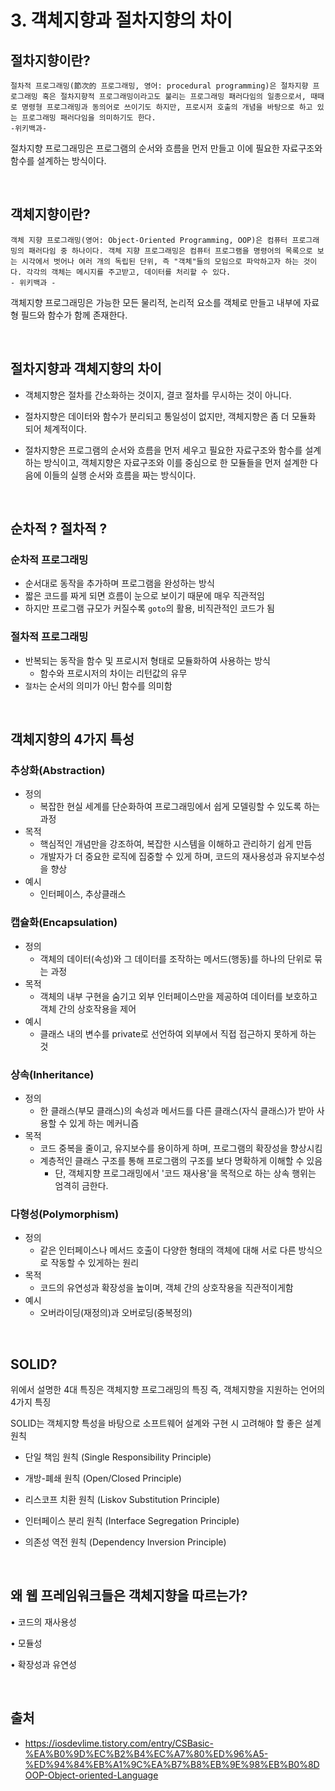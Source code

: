 
# 3. 객체지향과 절차지향의 차이

## 절차지향이란?
```
절차적 프로그래밍(節次的 프로그래밍, 영어: procedural programming)은 절차지향 프로그래밍 혹은 절차지향적 프로그래밍이라고도 불리는 프로그래밍 패러다임의 일종으로서, 때때로 명령형 프로그래밍과 동의어로 쓰이기도 하지만, 프로시저 호출의 개념을 바탕으로 하고 있는 프로그래밍 패러다임을 의미하기도 한다.
-위키백과-
```

절차지향 프로그래밍은 프로그램의 순서와 흐름을 먼저 만들고 이에 필요한 자료구조와 함수를 설계하는 방식이다.

<br>

## 객체지향이란?

```
객체 지향 프로그래밍(영어: Object-Oriented Programming, OOP)은 컴퓨터 프로그래밍의 패러다임 중 하나이다. 객체 지향 프로그래밍은 컴퓨터 프로그램을 명령어의 목록으로 보는 시각에서 벗어나 여러 개의 독립된 단위, 즉 "객체"들의 모임으로 파악하고자 하는 것이다. 각각의 객체는 메시지를 주고받고, 데이터를 처리할 수 있다.
- 위키백과 -
```

객체지향 프로그래밍은 가능한 모든 물리적, 논리적 요소를 객체로 만들고 내부에 자료형 필드와 함수가 함께 존재한다. 

<br>

## 절차지향과 객체지향의 차이

- 객체지향은 절차를 간소화하는 것이지, 결코 절차를 무시하는 것이 아니다.

- 절차지향은 데이터와 함수가 분리되고 통일성이 없지만, 객체지향은 좀 더 모듈화 되어 체계적이다.

- 절차지향은 프로그램의 순서와 흐름을 먼저 세우고 필요한 자료구조와 함수를 설계하는 방식이고, 객체지향은 자료구조와 이를 중심으로 한 모듈들을 먼저 설계한 다음에 이들의 실행 순서와 흐름을 짜는 방식이다.
<br>

## 순차적 ? 절차적 ?

### 순차적 프로그래밍
-  순서대로 동작을 추가하며 프로그램을 완성하는 방식
-  짧은 코드를 짜게 되면 흐름이 눈으로 보이기 때문에 매우 직관적임
- 하지만 프로그램 규모가 커질수록 `goto`의 활용, 비직관적인 코드가 됨

### 절차적 프로그래밍
- 반복되는 동작을 함수 및 프로시저 형태로 모듈화하여 사용하는 방식
    - 함수와 프로시저의 차이는 리턴값의 유무
- `절차`는 순서의 의미가 아닌 함수를 의미함

<br>



## 객체지향의 4가지 특성


### 추상화(Abstraction)

- 정의
    - 복잡한 현실 세계를 단순화하여 프로그래밍에서 쉽게 모델링할 수 있도록 하는 과정
- 목적
    - 핵심적인 개념만을 강조하여, 복잡한 시스템을 이해하고 관리하기 쉽게 만듬
    - 개발자가 더 중요한 로직에 집중할 수 있게 하며, 코드의 재사용성과 유지보수성을 향상
- 예시
    - 인터페이스, 추상클래스

### 캡슐화(Encapsulation)
- 정의
    - 객체의 데이터(속성)와 그 데이터를 조작하는 메서드(행동)를 하나의 단위로 묶는 과정
- 목적
    - 객체의 내부 구현을 숨기고 외부 인터페이스만을 제공하여 데이터를 보호하고 객체 간의 상호작용을 제어
- 예시
    -  클래스 내의 변수를 private로 선언하여 외부에서 직접 접근하지 못하게 하는 것

### 상속(Inheritance)
- 정의 
    - 한 클래스(부모 클래스)의 속성과 메서드를 다른 클래스(자식 클래스)가 받아 사용할 수 있게 하는 메커니즘
- 목적
    - 코드 중복을 줄이고, 유지보수를 용이하게 하며, 프로그램의 확장성을 향상시킴
    - 계층적인 클래스 구조를 통해 프로그램의 구조를 보다 명확하게 이해할 수 있음
        - 단, 객체지향 프로그래밍에서 '코드 재사용'을 목적으로 하는 상속 행위는 엄격히 금한다.


### 다형성(Polymorphism)
- 정의
    - 같은 인터페이스나 메서드 호출이 다양한 형태의 객체에 대해 서로 다른 방식으로 작동할 수 있게하는 원리
- 목적
    - 코드의 유연성과 확장성을 높이며, 객체 간의 상호작용을 직관적이게함
- 예시
    - 오버라이딩(재정의)과 오버로딩(중복정의)

<br>

## SOLID?

위에서 설명한 4대 특징은 객체지향 프로그래밍의 특징 즉, 객체지향을 지원하는 언어의 4가지 특징

SOLID는 객체지향 특성을 바탕으로 소프트웨어 설계와 구현 시 고려해야 할 좋은 설계 원칙

- 단일 책임 원칙 (Single Responsibility Principle)

- 개방-폐쇄 원칙 (Open/Closed Principle)

- 리스코프 치환 원칙 (Liskov Substitution Principle)

- 인터페이스 분리 원칙 (Interface Segregation Principle)
- 의존성 역전 원칙 (Dependency Inversion Principle)

<br>

## 왜 웹 프레임워크들은 객체지향을 따르는가?

• 코드의 재사용성

• 모듈성

• 확장성과 유연성

<br>


## 출처

- https://iosdevlime.tistory.com/entry/CSBasic-%EA%B0%9D%EC%B2%B4%EC%A7%80%ED%96%A5-%ED%94%84%EB%A1%9C%EA%B7%B8%EB%9E%98%EB%B0%8DOOP-Object-oriented-Language
